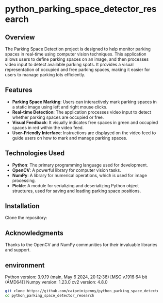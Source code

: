 # python_parking_space_detector_research

## Overview
The Parking Space Detection project is designed to help monitor parking spaces in real-time using computer vision techniques. This application allows users to define parking spaces on an image, and then processes video input to detect available parking spots. It provides a visual representation of occupied and free parking spaces, making it easier for users to manage parking lots efficiently.

## Features
- **Parking Space Marking**: Users can interactively mark parking spaces in a static image using left and right mouse clicks.
- **Real-time Detection**: The application processes video input to detect whether parking spaces are occupied or free.
- **Visual Feedback**: It visually indicates free spaces in green and occupied spaces in red within the video feed.
- **User-Friendly Interface**: Instructions are displayed on the video feed to guide users on how to mark and manage parking spaces.

## Technologies Used
- **Python**: The primary programming language used for development.
- **OpenCV**: A powerful library for computer vision tasks.
- **NumPy**: A library for numerical operations, which is used for image processing.
- **Pickle**: A module for serializing and deserializing Python object structures, used for saving and loading parking space positions.

## Installation
Clone the repository:

## Acknowledgments
Thanks to the OpenCV and NumPy communities for their invaluable libraries and support.

## environment
Python version: 3.9.19 (main, May  6 2024, 20:12:36) [MSC v.1916 64 bit (AMD64)]
Numpy version: 1.23.0
cv2 version: 4.8.0

```bash
git clone https://github.com/caipeinipenny/python_parking_space_detector_research.git
cd python_parking_space_detector_research
